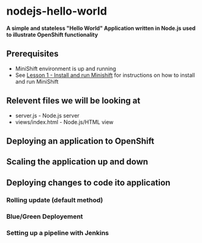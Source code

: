 # nodejs-hello-world

**A simple and stateless "Hello World" Application written in Node.js used to illustrate OpenShift functionality**

## Prerequisites
- MiniShift environment is up and running
- See [Lesson 1 - Install and run Minishift](https://github.com/bugbiteme/openshift_tutorials) for instructions on how to install and run MiniShift 

## Relevent files we will be looking at

- server.js - Node.js server
- views/index.html - Node.js/HTML view

## Deploying an application to OpenShift

## Scaling the application up and down

## Deploying changes to code ito application
### Rolling update (default method)
### Blue/Green Deployement

### Setting up a pipeline with Jenkins